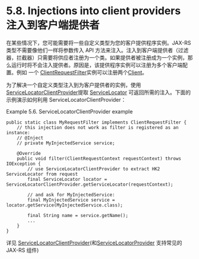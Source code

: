 5.8. Injections into client providers 注入到客户端提供者
========================
 
在某些情况下，您可能需要将一些自定义类型为您的客户提供程序实例。JAX-RS 类型不需要像他们一样将参数传入 API 方法来注入。注入到客户端提供者（过滤器，拦截器）只需要将供应者注册为一个类。如果提供者被注册成为一个实例，那么运行时将不会注入提供者。原因是，该提供程序实例可以注册为多个客户端配置。例如 一个 [ClientRequestFilter](http://jax-rs-spec.java.net/nonav/2.0/apidocs/javax/ws/rs/client/ClientRequestFilter.html)实例可以注册两个[Client](http://jax-rs-spec.java.net/nonav/2.0/apidocs/javax/ws/rs/client/Client.html)。

为了解决一个自定义类型注入到为客户提供者的实例，使用[ServiceLocatorClientProvider](https://jersey.java.net/apidocs/2.14/jersey/org/glassfish/jersey/client/ServiceLocatorClientProvider.html)提取 [ServiceLocator](https://hk2.java.net/apidocs/org/glassfish/hk2/api/ServiceLocator.html) 可返回所需的注入。下面的示例演示如何利用 ServiceLocatorClientProvider：

Example 5.6. ServiceLocatorClientProvider example
	
	public static class MyRequestFilter implements ClientRequestFilter {
	    // this injection does not work as filter is registered as an instance:
	    // @Inject
	    // private MyInjectedService service;
	 
	    @Override
	    public void filter(ClientRequestContext requestContext) throws IOException {
	        // use ServiceLocatorClientProvider to extract HK2 ServiceLocator from request
	        final ServiceLocator locator = ServiceLocatorClientProvider.getServiceLocator(requestContext);
	 
	        // and ask for MyInjectedService:
	        final MyInjectedService service = locator.getService(MyInjectedService.class);
	 
	        final String name = service.getName();
	        ...
	    }
	}

详见 [ServiceLocatorClientProvider](https://jersey.java.net/apidocs/2.14/jersey/org/glassfish/jersey/client/ServiceLocatorClientProvider.html)(和[ServiceLocatorProvider](https://jersey.java.net/apidocs/2.14/jersey/org/glassfish/jersey/ServiceLocatorProvider.html) 支持常见的 JAX-RS 组件)